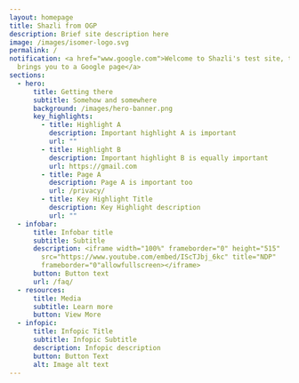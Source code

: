 ```yaml
---
layout: homepage
title: Shazli from OGP
description: Brief site description here
image: /images/isomer-logo.svg
permalink: /
notification: <a href="www.google.com">Welcome to Shazli's test site, this click
  brings you to a Google page</a>
sections:
  - hero:
      title: Getting there
      subtitle: Somehow and somewhere
      background: /images/hero-banner.png
      key_highlights:
        - title: Highlight A
          description: Important highlight A is important
          url: ""
        - title: Highlight B
          description: Important highlight B is equally important
          url: https://gmail.com
        - title: Page A
          description: Page A is important too
          url: /privacy/
        - title: Key Highlight Title
          description: Key Highlight description
          url: ""
  - infobar:
      title: Infobar title
      subtitle: Subtitle
      description: <iframe width="100%" frameborder="0" height="515"
        src="https://www.youtube.com/embed/IScTJbj_6kc" title="NDP"
        frameborder="0"allowfullscreen></iframe>
      button: Button text
      url: /faq/
  - resources:
      title: Media
      subtitle: Learn more
      button: View More
  - infopic:
      title: Infopic Title
      subtitle: Infopic Subtitle
      description: Infopic description
      button: Button Text
      alt: Image alt text
---
```

